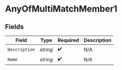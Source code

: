 # AnyOfMultiMatchMember1


## Fields

| Field              | Type               | Required           | Description        |
| ------------------ | ------------------ | ------------------ | ------------------ |
| `Description`      | *string*           | :heavy_check_mark: | N/A                |
| `Name`             | *string*           | :heavy_check_mark: | N/A                |